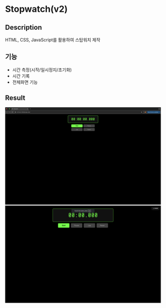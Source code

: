 # Stopwatch(v2)

## Description
HTML, CSS, JavaScript를 활용하여 스탑워치 제작

## 기능
- 시간 측정(시작/일시정지/초기화)
- 시간 기록
- 전체화면 기능

## Result
![Stopwatch 결과물1](./result/result1.png)
![Stopwatch 결과물1](./result/result2.png)
